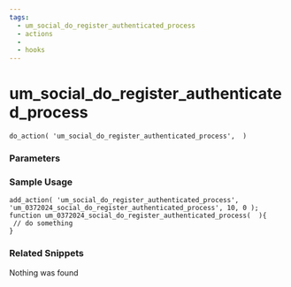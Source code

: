 ```yaml
---
tags: 
  - um_social_do_register_authenticated_process
  - actions
  - 
  - hooks
---
```

# um\_social\_do\_register\_authenticated\_process

``` php:no-line-numbers
do_action( 'um_social_do_register_authenticated_process',  )
```
<div class='hook-sep'></div>

### Parameters

<div class='hook-sep'></div>



### Sample Usage

``` php:no-line-numbers
add_action( 'um_social_do_register_authenticated_process', 'um_0372024_social_do_register_authenticated_process', 10, 0 );
function um_0372024_social_do_register_authenticated_process(  ){
 // do something
}
```
<div class='hook-sep'></div>



### Related Snippets

Nothing was found

